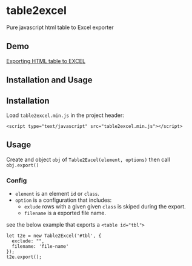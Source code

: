 # table2excel
Pure javascript html table to Excel exporter

## Demo
[Exporting HTML table to EXCEL](https://jsfiddle.net/masifi/c3gazmuq)

## Installation and Usage

Installation
------------
Load `table2excel.min.js` in the project header:
```
<script type="text/javascript" src="table2excel.min.js"></script>
```

Usage
-----
Create and object `obj` of `Table2Eacel(element, options)` then call `obj.export()`

### Config
- `element` is an element `id` or `class`.
- `option` is a configuration that includes:
  - `exlude` rows with a given given `class` is skiped during the export.
  - `filename` is a exported file name.  

see the below example that exports a `<table id="tbl">`
```
let t2e = new Table2Excel('#tbl', {
  exclude: "",
  filename: 'file-name'
});
t2e.export();
```
